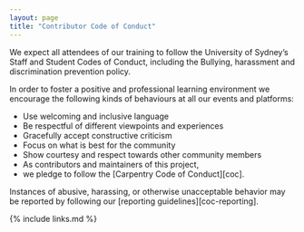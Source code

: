 ```yaml
---
layout: page
title: "Contributor Code of Conduct"
---
```


We expect all attendees of our training to follow the University of Sydney’s Staff and Student Codes of Conduct, including the Bullying, harassment and discrimination prevention policy.

In order to foster a positive and professional learning environment we encourage the following kinds of behaviours at all our events and platforms:

* Use welcoming and inclusive language
* Be respectful of different viewpoints and experiences
* Gracefully accept constructive criticism
* Focus on what is best for the community
* Show courtesy and respect towards other community members
* As contributors and maintainers of this project,
* we pledge to follow the [Carpentry Code of Conduct][coc].


Instances of abusive, harassing, or otherwise unacceptable behavior
may be reported by following our [reporting guidelines][coc-reporting].

{% include links.md %}
